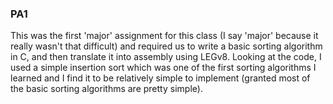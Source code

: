 ### PA1

This was the first 'major' assignment for this class (I say 'major' because it really wasn't that difficult) and required us to write a basic sorting algorithm in C,
and then translate it into assembly using LEGv8. Looking at the code, I used a simple insertion sort which was one of the first sorting algorithms I learned and I
find it to be relatively simple to implement (granted most of the basic sorting algorithms are pretty simple).
